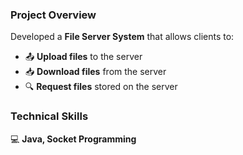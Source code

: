 ### **Project Overview**  
Developed a **File Server System** that allows clients to:  
- 📤 **Upload files** to the server  
- 📥 **Download files** from the server  
- 🔍 **Request files** stored on the server  

### **Technical Skills**  
💻 **Java, Socket Programming**  
